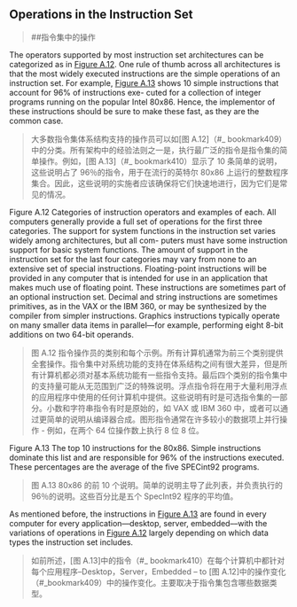 ## Operations in the Instruction Set

> ##指令集中的操作

The operators supported by most instruction set architectures can be categorized as in [Figure A.12](#_bookmark409). One rule of thumb across all architectures is that the most widely executed instructions are the simple operations of an instruction set. For example, [Figure A.13](#_bookmark410) shows 10 simple instructions that account for 96% of instructions exe- cuted for a collection of integer programs running on the popular Intel 80x86. Hence, the implementor of these instructions should be sure to make these fast, as they are the common case.

> 大多数指令集体系结构支持的操作员可以如[图 A.12]（#_ bookmark409）中的分类。所有架构中的经验法则之一是，执行最广泛的指令是指令集的简单操作。例如，[图 A.13]（#_ bookmark410）显示了 10 条简单的说明，这些说明占了 96％的指令，用于在流行的英特尔 80x86 上运行的整数程序集合。因此，这些说明的实施者应该确保将它们快速地进行，因为它们是常见的情况。

Figure A.12 Categories of instruction operators and examples of each. All computers generally provide a full set of operations for the first three categories. The support for system functions in the instruction set varies widely among architectures, but all com- puters must have some instruction support for basic system functions. The amount of support in the instruction set for the last four categories may vary from none to an extensive set of special instructions. Floating-point instructions will be provided in any computer that is intended for use in an application that makes much use of floating point. These instructions are sometimes part of an optional instruction set. Decimal and string instructions are sometimes primitives, as in the VAX or the IBM 360, or may be synthesized by the compiler from simpler instructions. Graphics instructions typically operate on many smaller data items in parallel—for example, performing eight 8-bit additions on two 64-bit operands.

> 图 A.12 指令操作员的类别和每个示例。所有计算机通常为前三个类别提供全套操作。指令集中对系统功能的支持在体系结构之间有很大差异，但是所有计算机都必须对基本系统功能有一些指令支持。最后四个类别的指令集中的支持量可能从无范围到广泛的特殊说明。浮点指令将在用于大量利用浮点的应用程序中使用的任何计算机中提供。这些说明有时是可选指令集的一部分。小数和字符串指令有时是原始的，如 VAX 或 IBM 360 中，或者可以通过更简单的说明从编译器合成。图形指令通常在许多较小的数据项上并行操作 - 例如，在两个 64 位操作数上执行 8 位 8 位。

Figure A.13 The top 10 instructions for the 80x86. Simple instructions dominate this list and are responsible for 96% of the instructions executed. These percentages are the average of the five SPECint92 programs.

> 图 A.13 80x86 的前 10 个说明。简单的说明主导了此列表，并负责执行的 96％的说明。这些百分比是五个 SpecInt92 程序的平均值。

As mentioned before, the instructions in [Figure A.13](#_bookmark410) are found in every computer for every application––desktop, server, embedded––with the variations of operations in [Figure A.12](#_bookmark409) largely depending on which data types the instruction set includes.

> 如前所述，[图 A.13]中的指令（#_ bookmark410）在每个计算机中都针对每个应用程序–Desktop，Server，Embedded – to [图 A.12]中的操作变化（#_bookmark409）中的操作变化。主要取决于指令集包含哪些数据类型。
